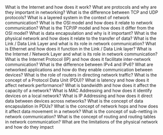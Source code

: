 What is the Internet and how does it work?
What are protocols and why are they important in networking?
What is the difference between TCP and UDP protocols?
What is a layered system in the context of network communication?
What is the OSI model and how does it relate to network communication?
What is the TCP/IP model and how does it differ from the OSI model?
What is data encapsulation and why is it important?
What is the physical network and how does it relate to the transfer of data?
What is the Link / Data Link Layer and what is its role in network communication?
What is Ethernet and how does it function in the Link / Data Link layer?
What is the Internet / Network Layer and what is its role in network communication?
What is the Internet Protocol (IP) and how does it facilitate inter-network communication?
What is the difference between IPv4 and IPv6?
What are networked applications and how do they enable communication between devices?
What is the role of routers in directing network traffic?
What is the concept of a Protocol Data Unit (PDU)?
What is latency and how does it affect network performance?
What is bandwidth and how does it affect the capacity of a network?
What is MAC Addressing and how does it identify devices on a local network?
What is IP Addressing and how does it direct data between devices across networks?
What is the concept of data encapsulation in PDUs?
What is the concept of network hops and how does it affect data movement in a network?
What is the concept of sub-netting in network communication?
What is the concept of routing and routing tables in network communication?
What are the limitations of the physical network and how do they impact
